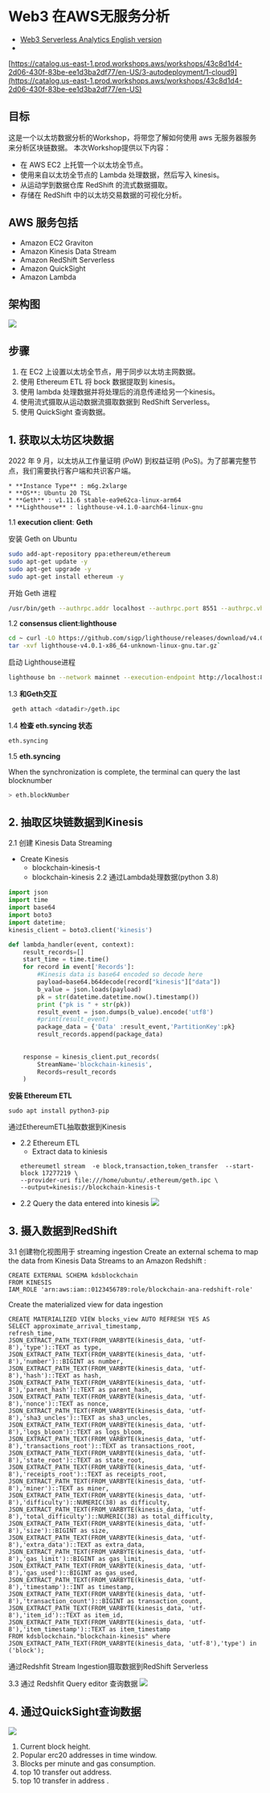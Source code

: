 # **Web3** 在AWS无服务分析

* [Web3 Serverless Analytics English version](./README.md)
* 
[https://catalog.us-east-1.prod.workshops.aws/workshops/43c8d1d4-2d06-430f-83be-ee1d3ba2df77/en-US/3-autodeployment/1-cloud9](https://catalog.us-east-1.prod.workshops.aws/workshops/43c8d1d4-2d06-430f-83be-ee1d3ba2df77/en-US)

## **目标**
这是一个以太坊数据分析的Workshop，将带您了解如何使用 aws 无服务器服务来分析区块链数据。 本次Workshop提供以下内容：
* 在 AWS EC2 上托管一个以太坊全节点。
* 使用来自以太坊全节点的 Lambda 处理数据，然后写入 kinesis。
* 从运动学到数据仓库 RedShift 的流式数据摄取。
* 存储在 RedShift 中的以太坊交易数据的可视化分析。

## **AWS 服务包括**

* Amazon EC2 Graviton
* Amazon Kinesis Data Stream
* Amazon RedShift Serverless
* Amazon QuickSight
* Amazon Lambda

## 架构图

![](./assets/architecture.jpg)

## 步骤
1. 在 EC2 上设置以太坊全节点，用于同步以太坊主网数据。
2. 使用 Ethereum ETL 将 bock 数据提取到 kinesis。
3. 使用 lambda 处理数据并将处理后的消息传递给另一个kinesis。
4. 使用流式摄取从运动数据流摄取数据到 RedShift Serverless。
5. 使用 QuickSight 查询数据。


## 1. 获取以太坊区块数据
2022 年 9 月，以太坊从工作量证明 (PoW) 到权益证明 (PoS)。为了部署完整节点，我们需要执行客户端和共识客户端。


    * **Instance Type** : m6g.2xlarge
    * **OS**: Ubuntu 20 TSL
    * **Geth** : v1.11.6 stable-ea9e62ca-linux-arm64
    * **Lighthouse** : lighthouse-v4.1.0-aarch64-linux-gnu


1.1 **execution client**: **Geth**

安装 Geth on Ubuntu

```bash
sudo add-apt-repository ppa:ethereum/ethereum
sudo apt-get update -y
sudo apt-get upgrade -y
sudo apt-get install ethereum -y
```
开始 Geth 进程
    
```bash
/usr/bin/geth --authrpc.addr localhost --authrpc.port 8551 --authrpc.vhosts localhost --authrpc.jwtsecret /tmp/jwtsecret --syncmode snap --http --http.api personal,eth,net,web3,txpool --http.corsdomain *
```

   1.2 **consensus client:lighthouse**

   ```bash
   cd ~ curl -LO https://github.com/sigp/lighthouse/releases/download/v4.0.1/lighthouse-v4.0.1-x86_64-unknown-linux-gnu.tar.gz 
   tar -xvf lighthouse-v4.0.1-x86_64-unknown-linux-gnu.tar.gz`
   ```
启动 Lighthouse进程

```bash
lighthouse bn --network mainnet --execution-endpoint http://localhost:8551 --execution-jwt /tmp/jwtsecret --checkpoint-sync-url=https://mainnet.checkpoint.sigp.io  --disable-deposit-contract-sync
```

   1.3 **和Geth交互**
   ```bash
    geth attach <datadir>/geth.ipc
   ```

   1.4 **检查  eth.syncing 状态**
   ```bash
   eth.syncing
   ```
1.5 **eth.syncing**

   When the synchronization is complete, the terminal can query the last blocknumber
   ```bash
   > eth.blockNumber
   ```
   
   
  

## **2. 抽取区块链数据到Kinesis**
2.1 创建 Kinesis Data Streaming 
* Create Kinesis 
  * blockchain-kinesis-t
  * blockchain-kinesis
2.2 通过Lambda处理数据(python 3.8)
``` python
import json
import time
import base64
import boto3
import datetime;
kinesis_client = boto3.client('kinesis')

def lambda_handler(event, context):
    result_records=[]
    start_time = time.time() 
    for record in event['Records']:
        #Kinesis data is base64 encoded so decode here
        payload=base64.b64decode(record["kinesis"]["data"])
        b_value = json.loads(payload)       
        pk = str(datetime.datetime.now().timestamp())
        print ("pk is " + str(pk))
        result_event = json.dumps(b_value).encode('utf8')
        #print(result_event)        
        package_data = {'Data' :result_event,'PartitionKey':pk}
        result_records.append(package_data)
        
        
    response = kinesis_client.put_records(
        StreamName='blockchain-kinesis',
        Records=result_records
    )
```
**安装 Ethereum ETL**

`sudo apt install python3-pip`

通过EthereumETL抽取数据到Kinesis
* 2.2 Ethereum ETL 
    * Extract data to kiniesis
    ```
    ethereumetl stream  -e block,transaction,token_transfer  --start-block 17277219 \
    --provider-uri file:///home/ubuntu/.ethereum/geth.ipc \
    --output=kinesis://blockchain-kinesis-t
    ```
* 2.2 Query the data entered into kinesis
![](./assets/kinesis-1.jpg)


## 3. 摄入数据到RedShift
3.1   创建物化视图用于 streaming ingestion
Create an external schema to map the data from Kinesis Data Streams to an Amazon Redshift :
```
CREATE EXTERNAL SCHEMA kdsblockchain
FROM KINESIS
IAM_ROLE 'arn:aws:iam::0123456789:role/blockchain-ana-redshift-role'
```

Create the materialized view for data ingestion
```
CREATE MATERIALIZED VIEW blocks_view AUTO REFRESH YES AS
SELECT approximate_arrival_timestamp,
refresh_time,
JSON_EXTRACT_PATH_TEXT(FROM_VARBYTE(kinesis_data, 'utf-8'),'type')::TEXT as type,
JSON_EXTRACT_PATH_TEXT(FROM_VARBYTE(kinesis_data, 'utf-8'),'number')::BIGINT as number,
JSON_EXTRACT_PATH_TEXT(FROM_VARBYTE(kinesis_data, 'utf-8'),'hash')::TEXT as hash,
JSON_EXTRACT_PATH_TEXT(FROM_VARBYTE(kinesis_data, 'utf-8'),'parent_hash')::TEXT as parent_hash,
JSON_EXTRACT_PATH_TEXT(FROM_VARBYTE(kinesis_data, 'utf-8'),'nonce')::TEXT as nonce,
JSON_EXTRACT_PATH_TEXT(FROM_VARBYTE(kinesis_data, 'utf-8'),'sha3_uncles')::TEXT as sha3_uncles,
JSON_EXTRACT_PATH_TEXT(FROM_VARBYTE(kinesis_data, 'utf-8'),'logs_bloom')::TEXT as logs_bloom,
JSON_EXTRACT_PATH_TEXT(FROM_VARBYTE(kinesis_data, 'utf-8'),'transactions_root')::TEXT as transactions_root,
JSON_EXTRACT_PATH_TEXT(FROM_VARBYTE(kinesis_data, 'utf-8'),'state_root')::TEXT as state_root,
JSON_EXTRACT_PATH_TEXT(FROM_VARBYTE(kinesis_data, 'utf-8'),'receipts_root')::TEXT as receipts_root,
JSON_EXTRACT_PATH_TEXT(FROM_VARBYTE(kinesis_data, 'utf-8'),'miner')::TEXT as miner,
JSON_EXTRACT_PATH_TEXT(FROM_VARBYTE(kinesis_data, 'utf-8'),'difficulty')::NUMERIC(38) as difficulty,
JSON_EXTRACT_PATH_TEXT(FROM_VARBYTE(kinesis_data, 'utf-8'),'total_difficulty')::NUMERIC(38) as total_difficulty,
JSON_EXTRACT_PATH_TEXT(FROM_VARBYTE(kinesis_data, 'utf-8'),'size')::BIGINT as size,
JSON_EXTRACT_PATH_TEXT(FROM_VARBYTE(kinesis_data, 'utf-8'),'extra_data')::TEXT as extra_data,
JSON_EXTRACT_PATH_TEXT(FROM_VARBYTE(kinesis_data, 'utf-8'),'gas_limit')::BIGINT as gas_limit,
JSON_EXTRACT_PATH_TEXT(FROM_VARBYTE(kinesis_data, 'utf-8'),'gas_used')::BIGINT as gas_used,
JSON_EXTRACT_PATH_TEXT(FROM_VARBYTE(kinesis_data, 'utf-8'),'timestamp')::INT as timestamp,
JSON_EXTRACT_PATH_TEXT(FROM_VARBYTE(kinesis_data, 'utf-8'),'transaction_count')::BIGINT as transaction_count,
JSON_EXTRACT_PATH_TEXT(FROM_VARBYTE(kinesis_data, 'utf-8'),'item_id')::TEXT as item_id,
JSON_EXTRACT_PATH_TEXT(FROM_VARBYTE(kinesis_data, 'utf-8'),'item_timestamp')::TEXT as item_timestamp
FROM kdsblockchain."blockchain-kinesis" where JSON_EXTRACT_PATH_TEXT(FROM_VARBYTE(kinesis_data, 'utf-8'),'type') in ('block');
```
通过Redshfit Stream Ingestion摄取数据到RedShift Serverless

3.3 通过 Redshfit Query editor 查询数据
![](./assets/redshift-data.jpg)



## 4. 通过QuickSight查询数据

![](./assets/quicksight.jpg)

1. Current block height.
2. Popular erc20 addresses in time window.
3. Blocks per minute and gas consumption.
4. top 10 transfer out address.
5. top 10 transfer in address .


